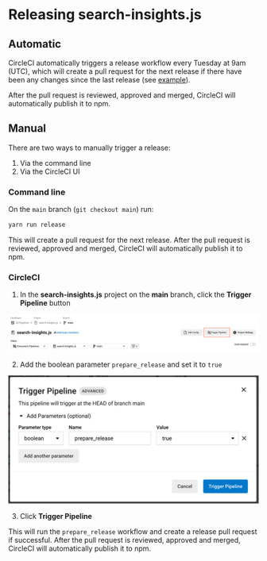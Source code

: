 # Releasing search-insights.js

## Automatic

CircleCI automatically triggers a release workflow every Tuesday at 9am (UTC), which will create a pull request for the next release if there have been any changes since the last release (see [example](https://github.com/algolia/search-insights.js/pull/520)).

After the pull request is reviewed, approved and merged, CircleCI will automatically publish it to npm.

## Manual

There are two ways to manually trigger a release:
1. Via the command line
2. Via the CircleCI UI

### Command line

On the `main` branch (`git checkout main`) run:

```sh
yarn run release
```

This will create a pull request for the next release. After the pull request is reviewed, approved and merged, CircleCI will automatically publish it to npm.

### CircleCI

1. In the **search-insights.js** project on the **main** branch, click the **Trigger Pipeline** button

![CircleCI Trigger Pipeline button](images/circleci-trigger-pipeline-button.png)

2. Add the boolean parameter `prepare_release` and set it to `true`

![CircleCI Trigger Pipeline modal](images/circleci-trigger-pipeline-modal.png)

3. Click **Trigger Pipeline**

This will run the `prepare_release` workflow and create a release pull request if successful. After the pull request is reviewed, approved and merged, CircleCI will automatically publish it to npm.
